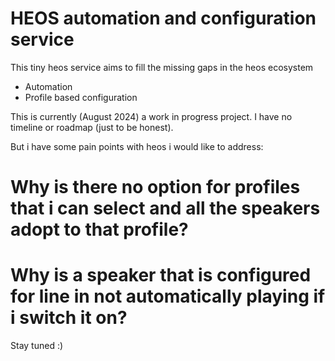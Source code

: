 # HEOS automation and configuration service

This tiny heos service aims to fill the missing gaps in the heos ecosystem
- Automation
- Profile based configuration

This is currently (August 2024) a work in progress project.
I have no timeline or roadmap (just to be honest).

But i have some pain points with heos i would like to address:
# Why is there no option for profiles that i can select and all the speakers adopt to that profile?
# Why is a speaker that is configured for line in not automatically playing if i switch it on?

Stay tuned :)